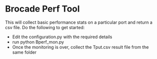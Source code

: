 # Brocade Perf Tool 

This will collect basic performance stats on a particular port and return a csv file. 
Do the following to get started:

- Edit the configuration.py with the required details 
- run
	python Bperf_mon.py
- Once the monitoring is over, collect the Tput.csv result file from the same folder

